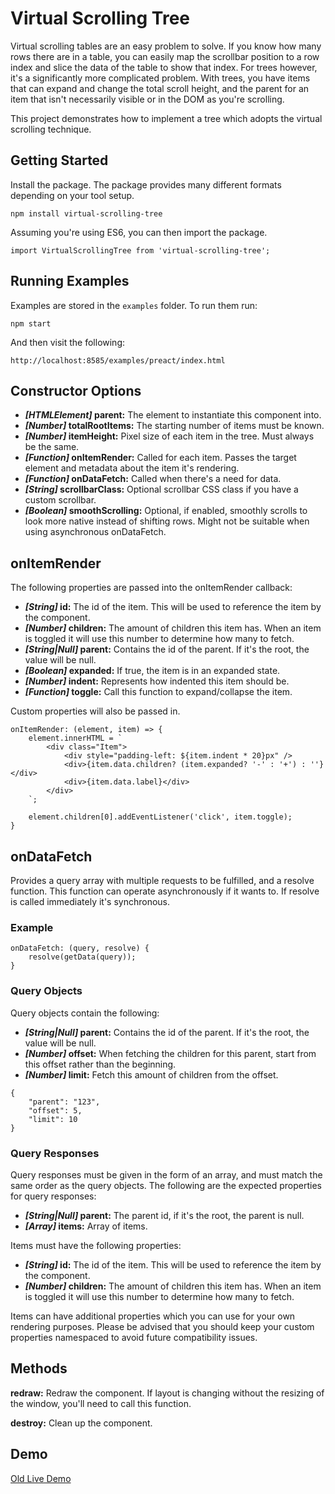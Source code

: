 # Virtual Scrolling Tree

Virtual scrolling tables are an easy problem to solve. If you know how many rows there are in a table, you can easily map the scrollbar position to a row index and slice the data of the table to show that index. For trees however, it's a significantly more complicated problem. With trees, you have items that can expand and change the total scroll height, and the parent for an item that isn't necessarily visible or in the DOM as you're scrolling. 

This project demonstrates how to implement a tree which adopts the virtual scrolling technique.

## Getting Started

Install the package. The package provides many different formats depending on your tool setup.

```
npm install virtual-scrolling-tree
```

Assuming you're using ES6, you can then import the package.

```
import VirtualScrollingTree from 'virtual-scrolling-tree';
```

## Running Examples

Examples are stored in the ```examples``` folder. To run them run:

```
npm start
```

And then visit the following:

```
http://localhost:8585/examples/preact/index.html
```

## Constructor Options

* ***[HTMLElement]* parent:** The element to instantiate this component into.
* ***[Number]* totalRootItems:** The starting number of items must be known.
* ***[Number]* itemHeight:** Pixel size of each item in the tree. Must always be the same.
* ***[Function]* onItemRender:** Called for each item. Passes the target element and metadata about the item it's rendering.
* ***[Function]* onDataFetch:** Called when there's a need for data.
* ***[String]* scrollbarClass:** Optional scrollbar CSS class if you have a custom scrollbar.
* ***[Boolean]* smoothScrolling:** Optional, if enabled, smoothly scrolls to look more native instead of shifting rows. Might not be suitable when using asynchronous onDataFetch.

## onItemRender

The following properties are passed into the onItemRender callback:

* ***[String]* id:** The id of the item. This will be used to reference the item by the component.
* ***[Number]* children:** The amount of children this item has. When an item is toggled it will use this number to determine how many to fetch.
* ***[String|Null]* parent:** Contains the id of the parent. If it's the root, the value will be null.
* ***[Boolean]* expanded:** If true, the item is in an expanded state.
* ***[Number]* indent:** Represents how indented this item should be.
* ***[Function]* toggle:** Call this function to expand/collapse the item.

Custom properties will also be passed in.

```
onItemRender: (element, item) => {
    element.innerHTML = `
        <div class="Item">
            <div style="padding-left: ${item.indent * 20}px" />
            <div>{item.data.children? (item.expanded? '-' : '+') : ''}</div>
            <div>{item.data.label}</div>
        </div>
    `;

    element.children[0].addEventListener('click', item.toggle);
}
```

## onDataFetch

Provides a query array with multiple requests to be fulfilled, and a resolve function.
This function can operate asynchronously if it wants to. 
If resolve is called immediately it's synchronous.

### Example

```
onDataFetch: (query, resolve) {
    resolve(getData(query));
}
```

### Query Objects

Query objects contain the following:

* ***[String|Null]* parent:** Contains the id of the parent. If it's the root, the value will be null.
* ***[Number]* offset:** When fetching the children for this parent, start from this offset rather than the beginning.
* ***[Number]* limit:** Fetch this amount of children from the offset.

```
{
    "parent": "123",
    "offset": 5,
    "limit": 10
}
```

### Query Responses

Query responses must be given in the form of an array, and must match the same order as the query objects. The following are the expected properties for query responses:

* ***[String|Null]* parent:** The parent id, if it's the root, the parent is null.
* ***[Array]* items:** Array of items.

Items must have the following properties:

* ***[String]* id:** The id of the item. This will be used to reference the item by the component.
* ***[Number]* children:** The amount of children this item has. When an item is toggled it will use this number to determine how many to fetch.

Items can have additional properties which you can use for your own rendering purposes.
Please be advised that you should keep your custom properties namespaced to avoid future compatibility issues.

## Methods 

**redraw:** Redraw the component. If layout is changing without the resizing of the window, you'll need to call this function.

**destroy:** Clean up the component.

## Demo

[Old Live Demo](http://pepsryuu.github.io/demo/vst/)